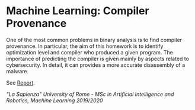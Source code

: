 # Machine Learning: Compiler Provenance
One of the most common problems in binary analysis is to find compiler provenance. In particular, the aim of this homework is to identify optimization level and compiler who produced a given program. The importance of predicting the compiler is given mainly by aspects related to cybersecurity. In detail, it can provides a more accurate disassembly of a malware.

See [Report](report.pdf).

*"La Sapienza" University of Rome - MSc in Artificial Intelligence and Robotics, Machine Learning 2019/2020*
